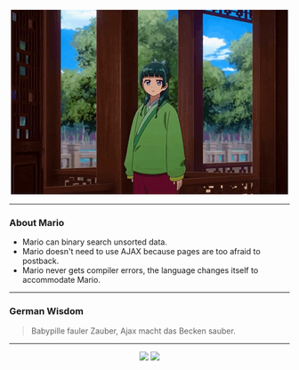 <p align="center">
  <img src="assets/maomao.gif" />
</p>

---

### About Mario
- Mario can binary search unsorted data.
- Mario doesn't need to use AJAX because pages are too afraid to postback.
- Mario never gets compiler errors, the language changes itself to accommodate Mario.

---

### German Wisdom
> Babypille fauler Zauber, Ajax macht das Becken sauber.

---

<p align="center">
  <a>
    <img height="180em" src="https://github-readme-stats-eight-theta.vercel.app/api?username=Torfkopp&show_icons=true&theme=dark&include_all_commits=true&count_private=true"/>
  </a>
  <a href="https://github.com/Torfkopp?tab=repositories">
    <img height="180em" src="https://github-readme-stats-eight-theta.vercel.app/api/top-langs/?username=torfkopp&layout=compact&theme=dark&langs_count=8&hide=java"/>
  </a>
</p>
